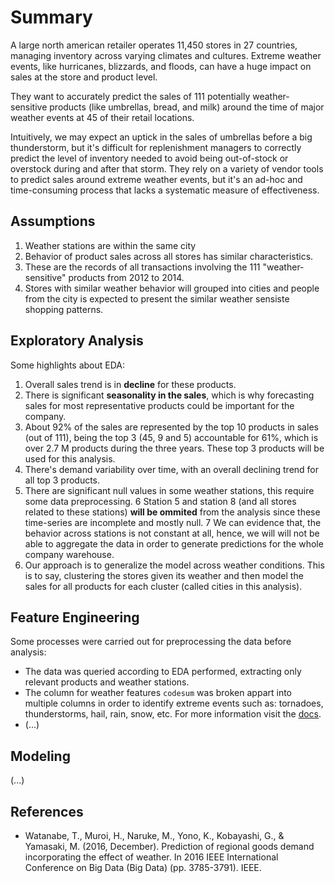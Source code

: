 # Summary

A large north american retailer  operates 11,450 stores in 27 countries, managing inventory across varying climates and cultures. Extreme weather events, like hurricanes, blizzards, and floods, can have a huge impact on sales at the store and product level. 

They want to accurately predict the sales of 111 potentially weather-sensitive products (like umbrellas, bread, and milk) around the time of major weather events at 45 of their retail locations.

Intuitively, we may expect an uptick in the sales of umbrellas before a big thunderstorm, but it's difficult for replenishment managers to correctly predict the level of inventory needed to avoid being out-of-stock or overstock during and after that storm. They rely on a variety of vendor tools to predict sales around extreme weather events, but it's an ad-hoc and time-consuming process that lacks a systematic measure of effectiveness.

## Assumptions

1. Weather stations are within the same city
2. Behavior of product sales across all stores has similar characteristics.
3. These are the records of all transactions involving the 111 "weather-sensitive" products from 2012 to 2014.
4. Stores with similar weather behavior will grouped into cities and people from the city is expected to present the similar weather sensiste shopping patterns.

## Exploratory Analysis

Some highlights about EDA:

1. Overall sales trend is in **decline** for these products.
2. There is significant **seasonality in the sales**, which is why forecasting sales for most representative products could be important for the company.
3. About 92% of the sales are represented by the top 10 products in sales (out of 111), being the top 3 (45, 9 and 5) accountable for 61%, which is over 2.7 M products during the three years. These top 3 products will be used for this analysis.
4. There's demand variability over time, with an overall declining trend for all top 3 products. 
5. There are significant null values in some weather stations, this require some data preprocessing.
6 Station 5 and station 8 (and all stores related to these stations) **will be ommited** from the analysis since these time-series are incomplete and mostly null.
7 We can evidence that, the behavior across stations is not constant at all, hence, we will will not be able to aggregate the data in order to generate predictions for the whole company warehouse.
8. Our approach is to generalize the model across weather conditions. This is to say, clustering the stores given its weather and then model the sales for all products for each cluster (called cities in this analysis).

## Feature Engineering

Some processes were carried out for preprocessing the data before analysis:

* The data was queried according to EDA performed, extracting only relevant products and weather stations.
* The column for weather features `codesum` was broken appart into multiple columns in order to identify extreme events such as: tornadoes, thunderstorms, hail, rain, snow, etc. For more information visit the [docs](Docs/noaa_weather_qclcd_documentation.pdf).
* (...)

## Modeling

(...)

## References

* Watanabe, T., Muroi, H., Naruke, M., Yono, K., Kobayashi, G., & Yamasaki, M. (2016, December). Prediction of regional goods demand incorporating the effect of weather. In 2016 IEEE International Conference on Big Data (Big Data) (pp. 3785-3791). IEEE.